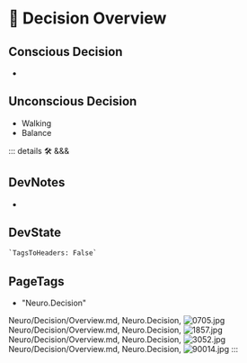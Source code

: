 
# 💜 <neuro>Decision Overview </neuro>

## Conscious Decision

-

## Unconscious Decision

- Walking
- Balance

::: details 🛠 <dev>&&&</dev>

## DevNotes

-

## DevState

```py
`TagsToHeaders: False`
```

<h2>PageTags</h2>

- "Neuro.Decision"

Neuro/Decision/Overview.md, <dev>Neuro.Decision</dev>, ![0705.jpg](/PaperPhoto/0705.jpg)
Neuro/Decision/Overview.md, <dev>Neuro.Decision</dev>, ![1857.jpg](/PaperPhoto/1857.jpg)
Neuro/Decision/Overview.md, <dev>Neuro.Decision</dev>, ![3052.jpg](/PaperPhoto/3052.jpg)
Neuro/Decision/Overview.md, <dev>Neuro.Decision</dev>, ![90014.jpg](/PaperPhoto/90014.jpg)
:::
